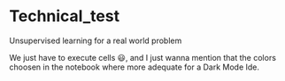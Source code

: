 # Technical_test
Unsupervised learning for a real world problem

We just have to execute cells 😃, and I just wanna mention that the colors choosen in the notebook where more adequate for a Dark Mode Ide.
